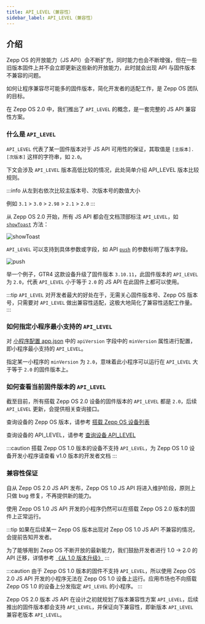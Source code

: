 ```yaml
---
title: API_LEVEL（兼容性）
sidebar_label: API_LEVEL（兼容性）
---
```


## 介绍

Zepp OS 的开放能力（JS API）会不断扩充，同时能力也会不断增强，但在一些旧版本固件上并不会立即更新这些新的开放能力，此时就会出现 API 与固件版本不兼容的问题。

如何让程序兼容尽可能多的固件版本，简化开发者的适配工作，是 Zepp OS 团队的目标。

在 Zepp OS 2.0 中，我们推出了 `API_LEVEL` 的概念，是一套完整的 JS API 兼容性方案。

### 什么是 `API_LEVEL`

`API_LEVEL` 代表了某一固件版本对于 JS API 可用性的保证，其取值是 `[主版本].[次版本]` 这样的字符串，如 `2.0`。

下文会涉及 `API_LEVEL` 版本高低比较的情况，此处简单介绍 API_LEVEL 版本比较规则。

:::info
从左到右依次比较主版本号、次版本号的数值大小

例如 `3.1` > `3.0` > `2.98` > `2.1` > `2.0`
:::

从 Zepp OS 2.0 开始，所有 JS API 都会在文档顶部标注 `API_LEVEL`，如 [`showToast`](../../../reference/device-app-api/newAPI/interaction/showToast.mdx) 方法：

![showToast](/img/docs/guides/framework/showToast.jpg)

`API_LEVEL` 可以支持到具体参数或字段，如 API [`push`](../../../reference/device-app-api/newAPI/router/push.mdx) 的参数标明了版本字段。

![push](/img/docs/guides/framework/push.jpg)

举一个例子，GTR4 这款设备升级了固件版本 `3.10.11`，此固件版本的 `API_LEVEL` 为 `2.0`，代表 `API_LEVEL` 小于等于 `2.0` 的 JS API 在此固件上都可以使用。

:::tip
`API_LEVEL` 对开发者最大的好处在于，无需关心固件版本号、Zepp OS 版本号，只需要对 `API_LEVEL` 做出兼容性适配，这极大地简化了兼容性适配工作量。
:::

### 如何指定小程序最小支持的 `API_LEVEL`

对 [小程序配置 app.json](../../../reference/app-json.mdx) 中的 `apiVersion` 字段中的 `minVersion` 属性进行配置，即小程序最小支持的 `API_LEVEL`。

指定某一小程序的 `minVersion` 为 `2.0`，意味着此小程序可以运行在 `API_LEVEL` 大于等于 `2.0` 的固件版本上。

### 如何查看当前固件版本的 `API_LEVEL`

截至目前，所有搭载 Zepp OS 2.0 设备的固件版本的 `API_LEVEL` 都是 `2.0`，后续 `API_LEVEL` 更新，会提供相关查询接口。

查询设备的 Zepp OS 版本，请参考 [搭载 Zepp OS 设备列表](../../../reference/related-resources/device-list.mdx)

查询设备的 API_LEVEL，请参考 [查询设备 API_LEVEL](../../../guides/tools/zepp-app.mdx#查询设备-api_level)

:::caution
搭载 Zepp OS 1.0 版本的设备不支持 `API_LEVEL`，为 Zepp OS 1.0 设备开发小程序请查看 v1.0 版本的开发者文档
:::

### 兼容性保证

自从 Zepp OS 2.0 JS API 发布，Zepp OS 1.0 JS API 将进入维护阶段，原则上只做 bug 修复，不再提供新的能力。

使用 Zepp OS 1.0 JS API 开发的小程序仍然可以在搭载 Zepp OS 2.0 版本的固件上正常运行。

:::tip
如果在后续某一 Zepp OS 版本出现对 Zepp OS 1.0 JS API 不兼容的情况，会提前告知开发者。

为了能够用到 Zepp OS 不断开放的最新能力，我们鼓励开发者进行 1.0 -> 2.0 的 API 迁移，详情参考 [《从 1.0 版本升级》](https://docs.zepp.com/zh-cn/docs/v2/guides/version-info/migration-guide/)
:::

:::caution
由于 Zepp OS 1.0 版本的固件不支持 `API_LEVEL`，所以使用 Zepp OS 2.0 JS API 开发的小程序无法在 Zepp OS 1.0 设备上运行。应用市场也不向搭载 Zepp OS 1.0 的设备上分发指定 `API_LEVEL` 的小程序。
:::

Zepp OS 2.0 版本 JS API 在设计之初就规划了版本兼容性方案 `API_LEVEL`，后续推出的固件版本都会支持 `API_LEVEL`，并保证向下兼容性，即新版本 `API_LEVEL` 兼容老版本 `API_LEVEL`。
